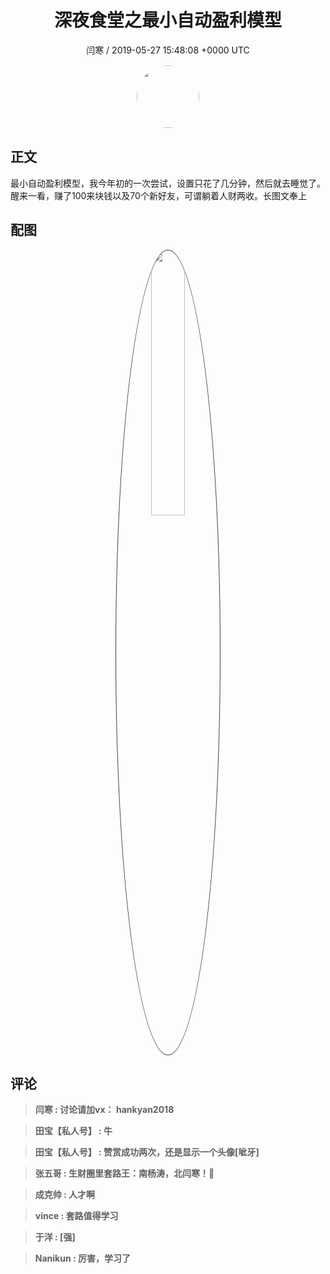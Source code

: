 <h1 align="center">深夜食堂之最小自动盈利模型</h1>
<p align="center">
    <a>闫寒 / 2019-05-27 15:48:08 &#43;0000 UTC</a>
</p>

<div align="center">
    <img src="https://images.zsxq.com/Fi8hloqDLRaWnMrHun46hqsduBo_?e=1590940799&amp;token=kIxbL07-8jAj8w1n4s9zv64FuZZNEATmlU_Vm6zD:yC8J5lFpW4YQt71jTf3GDrmj5w8=" width="100" height="100" style="border:1px solid;border-radius:50%; color:#ffffff"/>
</div>

## 正文

<div>
 最小自动盈利模型，我今年初的一次尝试，设置只花了几分钟，然后就去睡觉了。醒来一看，赚了100来块钱以及70个新好友，可谓躺着人财两收。长图文奉上
</div>

## 配图
<div class="image" align="center">

<img src="https://images.zsxq.com/Fl9QHvAavd3JAasXnFMMAQx0lJkL?imageMogr2/auto-orient/thumbnail/800x/format/jpg/blur/1x0/quality/75&amp;e=1590940799&amp;token=kIxbL07-8jAj8w1n4s9zv64FuZZNEATmlU_Vm6zD:rRdWSLqqldW04vQnDAqmrFxDY3k=" width="33%" height="33%" style="border:1px solid;border-radius:50%; color:#3c3f41"/>

</div>

## 评论

<div align="left">
<div>

<blockquote >
<span> <strong>闫寒 : 讨论请加vx：  hankyan2018 </strong></span>
</blockquote>

<blockquote >
<span> <strong>田宝【私人号】 : 牛 </strong></span>
</blockquote>

<blockquote >
<span> <strong>田宝【私人号】 : 赞赏成功两次，还是显示一个头像[呲牙] </strong></span>
</blockquote>

<blockquote >
<span> <strong>张五哥 : 生财圈里套路王：南杨涛，北闫寒！🙏 </strong></span>
</blockquote>

<blockquote >
<span> <strong>成克帅 : 人才啊 </strong></span>
</blockquote>

<blockquote >
<span> <strong>vince : 套路值得学习 </strong></span>
</blockquote>

<blockquote >
<span> <strong>于洋 : [强] </strong></span>
</blockquote>

<blockquote >
<span> <strong>Nanikun : 厉害，学习了 </strong></span>
</blockquote>

</div>
</div>